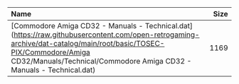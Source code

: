 |Name|Size|
|:---|---:|
|[Commodore Amiga CD32 - Manuals - Technical.dat](https://raw.githubusercontent.com/open-retrogaming-archive/dat-catalog/main/root/basic/TOSEC-PIX/Commodore/Amiga CD32/Manuals/Technical/Commodore Amiga CD32 - Manuals - Technical.dat)|1169|

